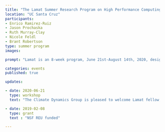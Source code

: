 ```yaml
---
title: "The Lamat Summer Research Program on High Performance Computing in Astrophysics"
location: "UC Santa Cruz"
participants:
- Enrico Ramirez-Ruiz 
- Jason Prochaska
- Ruth Murray-Clay
- Nicole Feldl
- Brant Robertson
type: summer program
images:

prompt: "Lamat is an 8-week program, June 21st-August 14th, 2020, designed to introduce students to astrophysical research methods and tools through original projects in computational astrophysics. The program targets science and engineering undergraduates currently enrolled in California community colleges."

categories: events
published: true

updates:

- date: 2020-06-21
  type: workshop
  text: "The Climate Dynamics Group is pleased to welcome Lamat fellow, Emiliia Dyrenkova."

- date: 2019-02-08
  type: grant
  text : "NSF REU funded"

---
```



